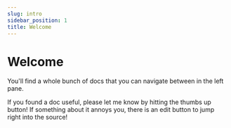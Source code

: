 ```yaml
---
slug: intro
sidebar_position: 1
title: Welcome
---
```


# Welcome

You'll find a whole bunch of docs that you can navigate between in the left pane. 

If you found a doc useful, please let me know by hitting the thumbs up button! 
If something about it annoys you, there is an edit button to jump right into the source!


